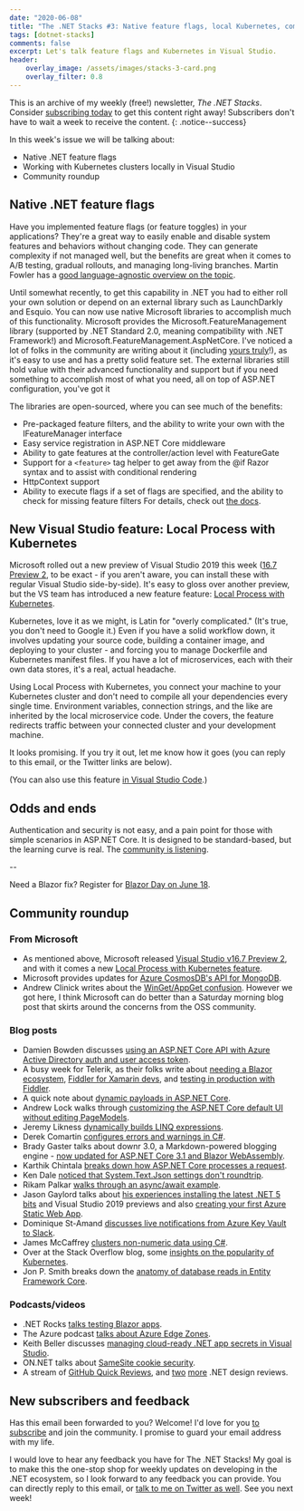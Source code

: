 ```yaml
---
date: "2020-06-08"
title: "The .NET Stacks #3: Native feature flags, local Kubernetes, community roundup!"
tags: [dotnet-stacks]
comments: false
excerpt: Let's talk feature flags and Kubernetes in Visual Studio.
header:
    overlay_image: /assets/images/stacks-3-card.png
    overlay_filter: 0.8
---
```


This is an archive of my weekly (free!) newsletter, *The .NET Stacks*. Consider [subscribing today](https://dotnetstacks.com) to get this content right away! Subscribers don't have to wait a week to receive the content.
{: .notice--success}

In this week's issue we will be talking about:

- Native .NET feature flags
- Working with Kubernetes clusters locally in Visual Studio
- Community roundup

## Native .NET feature flags

Have you implemented feature flags (or feature toggles) in your applications? They're a great way to easily enable and disable system features and behaviors without changing code. They can generate complexity if not managed well, but the benefits are great when it comes to A/B testing, gradual rollouts, and managing long-living branches. Martin Fowler has a [good language-agnostic overview on the topic](https://martinfowler.com/articles/feature-toggles.html).

Until somewhat recently, to get this capability in .NET you had to either roll your own solution or depend on an external library such as LaunchDarkly and Esquio. You can now use native Microsoft libraries to accomplish much of this functionality. Microsoft provides the Microsoft.FeatureManagement library (supported by .NET Standard 2.0, meaning compatibility with .NET Framework!) and Microsoft.FeatureManagement.AspNetCore. I've noticed a lot of folks in the community are writing about it (including [yours truly](https://daveabrock.com/2020/06/07/custom-filters-in-core-flags.html)!), as it's easy to use and has a pretty solid feature set. The external libraries still hold value with their advanced functionality and support but if you need something to accomplish most of what you need, all on top of ASP.NET configuration, you've got it

The libraries are open-sourced, where you can see much of the benefits:

- Pre-packaged feature filters, and the ability to write your own with the IFeatureManager interface
- Easy service registration in ASP.NET Core middleware
- Ability to gate features at the controller/action level with FeatureGate
- Support for a `<feature>` tag helper to get away from the @if Razor syntax and to assist with conditional rendering
- HttpContext support
- Ability to execute flags if a set of flags are specified, and the ability to check for missing feature filters
For details, check out [the docs](https://docs.microsoft.com/azure/azure-app-configuration/quickstart-feature-flag-aspnet-core?tabs=core2x).

## New Visual Studio feature: Local Process with Kubernetes

Microsoft rolled out a new preview of Visual Studio 2019 this week ([16.7 Preview 2](https://devblogs.microsoft.com/visualstudio/visual-studio-2019-v16-7-preview-2/), to be exact - if you aren't aware, you can install these with regular Visual Studio side-by-side). It's easy to gloss over another preview, but the VS team has introduced a new feature feature: [Local Process with Kubernetes](https://devblogs.microsoft.com/visualstudio/introducing-local-process-with-kubernetes-for-visual-studio%E2%80%AF2019/).

Kubernetes, love it as we might, is Latin for "overly complicated." (It's true, you don't need to Google it.) Even if you have a solid workflow down, it involves updating your source code, building a container image, and deploying to your cluster - and forcing you to manage Dockerfile and Kubernetes manifest files. If you have a lot of microservices, each with their own data stores, it's a real, actual headache. 

Using Local Process with Kubernetes, you connect your machine to your Kubernetes cluster and don't need to compile all your dependencies every single time. Environment variables, connection strings, and the like are inherited by the local microservice code. Under the covers, the feature redirects traffic between your connected cluster and your development machine.

It looks promising. If you try it out, let me know how it goes (you can reply to this email, or the Twitter links are below).

(You can also use this feature [in Visual Studio Code](https://docs.microsoft.com/azure/dev-spaces/how-to/local-process-kubernetes-vs-code).)

## Odds and ends

Authentication and security is not easy, and a pain point for those with simple scenarios in ASP.NET Core. It is designed to be standard-based, but the learning curve is real. The [community is listening](https://twitter.com/HumanCompiler/status/1269042512997396480).

--

Need a Blazor fix? Register for [Blazor Day on June 18](https://blazorday.net/planning).

## Community roundup

### From Microsoft

- As mentioned above, Microsoft released [Visual Studio v16.7 Preview 2](https://devblogs.microsoft.com/visualstudio/visual-studio-2019-v16-7-preview-2/), and with it comes a new [Local Process with Kubernetes feature](https://devblogs.microsoft.com/visualstudio/introducing-local-process-with-kubernetes-for-visual-studio%E2%80%AF2019/).
- Microsoft provides updates for [Azure CosmosDB's API for MongoDB](https://devblogs.microsoft.com/cosmosdb/build-2020-recap-whats-new-in-azure-cosmos-dbs-api-for-mongodb/).
- Andrew Clinick writes about the [WinGet/AppGet confusion](https://devblogs.microsoft.com/commandline/winget-install-learning/). However we got here, I think Microsoft can do better than a Saturday morning blog post that skirts around the concerns from the OSS community.

### Blog posts

- Damien Bowden discusses [using an ASP.NET Core API with Azure Active Directory auth and user access token](https://damienbod.com/2020/05/29/login-and-use-asp-net-core-api-with-azure-ad-auth-and-user-access-tokens/).
- A busy week for Telerik, as their folks write about [needing a Blazor ecosystem](https://www.telerik.com/blogs/what-blazor-needs-an-ecosystem), [Fiddler for Xamarin devs](https://www.telerik.com/blogs/fiddler-for-xamarin-developers), and [testing in production with Fiddler](https://www.telerik.com/blogs/test-in-production-with-fiddler).
- A quick note about [dynamic payloads in ASP.NET Core](https://weblogs.asp.net/ricardoperes/dynamic-payloads-in-asp-net-core).
- Andrew Lock walks through [customizing the ASP.NET Core default UI without editing PageModels](https://andrewlock.net/customising-aspnetcore-identity-without-editing-the-pagemodel/).
- Jeremy Likness [dynamically builds LINQ expressions](https://blog.jeremylikness.com/blog/dynamically-build-linq-expressions/).
- Derek Comartin [configures errors and warnings in C#](https://codeopinion.com/configuring-errors-and-warnings-in-c/).
- Brady Gaster talks about downr 3.0, a Markdown-powered blogging engine - [now updated for ASP.NET Core 3.1 and Blazor WebAssembly](https://bradygaster.com/posts/introducing-downr-3).
- Karthik Chintala [breaks down how ASP.NET Core processes a request](https://coderethinked.com/how-does-asp-net-core-processes-a-request/).
- Ken Dale [noticed that System.Text.Json settings don't roundtrip](https://rimdev.io/default-system-text-json-settings-dont-roundtrip-serialize-deserialize-through-test-server/).
- Rikam Palkar [walks through an async/await example](https://www.c-sharpcorner.com/article/asynchronous-programming-with-async-await/).
- Jason Gaylord talks about [his experiences installing the latest .NET 5 bits](https://www.jasongaylord.com/blog/2020/06/04/dotnet-5-preview-4-and-visual-studio-2019) and Visual Studio 2019 previews and also [creating your first Azure Static Web App](https://www.jasongaylord.com/blog/2020/06/01/creating-your-first-azure-static-web-app).
- Dominique St-Amand [discusses live notifications from Azure Key Vault to Slack](https://www.domstamand.com/live-notifications-from-an-azure-keyvault-to-your-slack/).
- James McCaffrey [clusters non-numeric data using C#](https://visualstudiomagazine.com/articles/2020/06/03/clustering-non-numeric-data.aspx).
- Over at the Stack Overflow blog, some [insights on the popularity of Kubernetes](https://stackoverflow.blog/2020/05/29/why-kubernetes-getting-so-popular/).
- Jon P. Smith breaks down the [anatomy of database reads in Entity Framework Core](https://www.thereformedprogrammer.net/ef-core-in-depth-what-happens-when-ef-core-reads-from-the-database/).

### Podcasts/videos

- .NET Rocks [talks testing Blazor apps](https://www.dotnetrocks.com/default.aspx?ShowNum=1690).
- The Azure podcast [talks about Azure Edge Zones](http://azpodcast.azurewebsites.net/post/Episode-332-Azure-Edge-Zones).
- Keith Beller discusses [managing cloud-ready .NET app secrets in Visual Studio](https://devblogs.microsoft.com/premier-developer/managing-cloud-ready-net-app-secrets-in-visual-studio/).
- ON.NET talks about [SameSite cookie security](https://www.youtube.com/watch?v=HJ_cfB77454).
- A stream of [GitHub Quick Reviews](https://www.youtube.com/watch?v=VE3T-ckgZuI), and [two](https://www.youtube.com/watch?v=H3obznO9_uo) [more](https://www.youtube.com/watch?v=P1w3Tc7Oyqk) .NET design reviews.

## New subscribers and feedback

Has this email been forwarded to you? Welcome! I'd love for you [to subscribe](https://www.dotnetstacks.com) and join the community. I promise to guard your email address with my life.

I would love to hear any feedback you have for The .NET Stacks! My goal is to make this the one-stop shop for weekly updates on developing in the .NET ecosystem, so I look forward to any feedback you can provide. You can directly reply to this email, or [talk to me on Twitter as well](https://www.dotnetstacks.com). See you next week!
